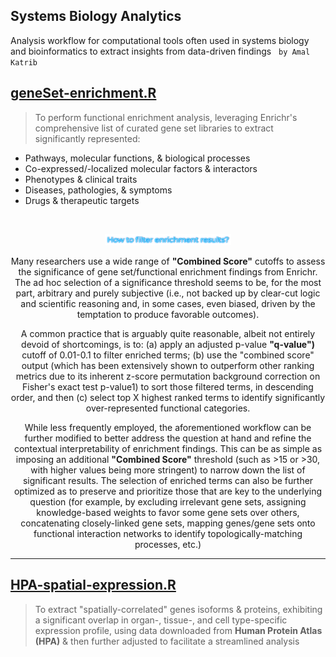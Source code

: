 ## Systems Biology Analytics
Analysis workflow for computational tools often used in systems biology and bioinformatics to extract insights from data-driven findings  &nbsp; `by Amal Katrib`
<br>

## [geneSet-enrichment.R](geneSet-enrichment.R)
> To perform functional enrichment analysis, leveraging Enrichr's comprehensive list of curated gene set libraries to extract significantly represented:

* Pathways, molecular functions, & biological processes
* Co-expressed/-localized molecular factors & interactors
* Phenotypes & clinical traits
* Diseases, pathologies, & symptoms
* Drugs & therapeutic targets

<br>
<p align="center">
  <img src="img/enrich1.png" width = "40%"/>
</p>
<p class = "f5" align="center">
  Many researchers use a wide range of <b>"Combined Score"</b> cutoffs to assess the significance of gene set/functional enrichment findings from Enrichr. The ad hoc selection of a significance threshold seems to be, for the most part, arbitrary and purely subjective (i.e., not backed up by clear-cut logic and scientific reasoning and, in some cases, even biased, driven by the temptation to produce favorable outcomes).
</p>
<p class = "f5" align="center">
  A common practice that is arguably quite reasonable, albeit not entirely devoid of shortcomings, is to: (a) apply an adjusted p-value <b>"q-value")</b> cutoff of 0.01-0.1 to filter enriched terms; (b) use the "combined score" output (which has been extensively shown to outperform other ranking metrics due to its inherent z-score permutation background correction on Fisher's exact test p-value1) to sort those filtered terms, in descending order, and then (c) select top X highest ranked terms to identify significantly over-represented functional categories.
</p>
<p class = "f5" align="center">
  While less frequently employed, the aforementioned workflow can be further modified to better address the question at hand and refine the contextual interpretability of enrichment findings. This can be as simple as imposing an additional <b>"Combined Score"</b> threshold (such as >15 or >30, with higher values being more stringent) to narrow down the list of significant results. The selection of enriched terms can also be further optimized as to preserve and prioritize those that are key to the underlying question (for example, by excluding irrelevant gene sets, assigning knowledge-based weights to favor some gene sets over others, concatenating closely-linked gene sets, mapping genes/gene sets onto functional interaction networks to identify topologically-matching processes, etc.)
</p>


---

## [HPA-spatial-expression.R](HPA-spatial-expression.R)
> To extract "spatially-correlated" genes isoforms & proteins, exhibiting a significant overlap in organ-, tissue-, and cell type-specific expression profile,
> using data downloaded from __Human Protein Atlas (HPA)__ & then further adjusted to facilitate a streamlined analysis
>
